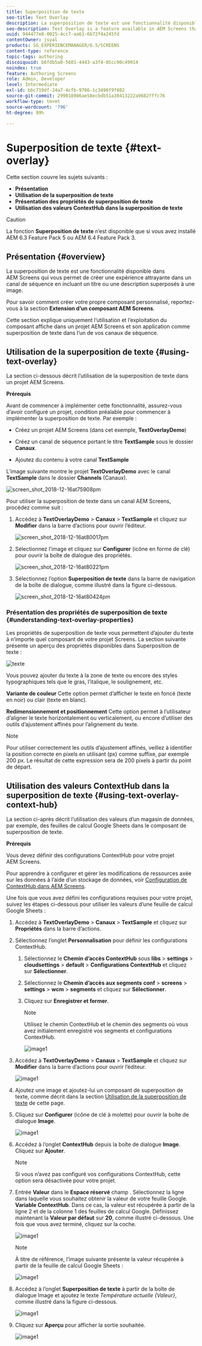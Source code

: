 ```yaml
---
title: Superposition de texte
seo-title: Text Overlay
description: La superposition de texte est une fonctionnalité disponible dans AEM Screens qui vous permet de créer une expérience attrayante dans un canal de séquence en incluant un titre ou une description superposés à une image. Consultez cette page pour en savoir plus.
seo-description: Text Overlay is a feature available in AEM Screens that allows you to create a compelling experience in a Sequence Channel by providing a title or a description overlaid on top of an image. Follow this page to learn more.
uuid: 944477e8-0025-4cc7-aa61-6b72f4a245fd
contentOwner: jsyal
products: SG_EXPERIENCEMANAGER/6.5/SCREENS
content-type: reference
topic-tags: authoring
discoiquuid: b6fdb5a0-5601-4443-a3f4-85cc90c49914
noindex: true
feature: Authoring Screens
role: Admin, Developer
level: Intermediate
exl-id: bbc719df-24a7-4cfb-9786-1c3496f9f082
source-git-commit: 299018986ae58ecbdb51a30413222a9682fffc76
workflow-type: tm+mt
source-wordcount: '796'
ht-degree: 89%

---
```


# Superposition de texte {#text-overlay}

Cette section couvre les sujets suivants :

* **Présentation**
* **Utilisation de la superposition de texte**
* **Présentation des propriétés de superposition de texte**
* **Utilisation des valeurs ContextHub dans la superposition de texte**

>[!CAUTION]
>
>La fonction **Superposition de texte** n’est disponible que si vous avez installé AEM 6.3 Feature Pack 5 ou AEM 6.4 Feature Pack 3.

## Présentation {#overview}

La superposition de texte est une fonctionnalité disponible dans AEM Screens qui vous permet de créer une expérience attrayante dans un canal de séquence en incluant un titre ou une description superposés à une image.

Pour savoir comment créer votre propre composant personnalisé, reportez-vous à la section **Extension d’un composant AEM Screens**.

Cette section explique uniquement l’utilisation et l’exploitation du composant affiche dans un projet AEM Screens et son application comme superposition de texte dans l’un de vos canaux de séquence.

## Utilisation de la superposition de texte {#using-text-overlay}

La section ci-dessous décrit l’utilisation de la superposition de texte dans un projet AEM Screens.

**Prérequis**

Avant de commencer à implémenter cette fonctionnalité, assurez-vous d’avoir configuré un projet, condition préalable pour commencer à implémenter la superposition de texte. Par exemple :

* Créez un projet AEM Screens (dans cet exemple, **TextOverlayDemo**)

* Créez un canal de séquence portant le titre **TextSample** sous le dossier **Canaux**.

* Ajoutez du contenu à votre canal **TextSample**

L’image suivante montre le projet **TextOverlayDemo** avec le canal **TextSample** dans le dossier **Channels** (Canaux).

![screen_shot_2018-12-16at75908pm](assets/screen_shot_2018-12-16at75908pm.png)

Pour utiliser la superposition de texte dans un canal AEM Screens, procédez comme suit :

1. Accédez à **TextOverlayDemo** > **Canaux** > **TextSample** et cliquez sur **Modifier** dans la barre d’actions pour ouvrir l’éditeur.

   ![screen_shot_2018-12-16at80017pm](assets/screen_shot_2018-12-16at80017pm.png)

1. Sélectionnez l’image et cliquez sur **Configurer** (icône en forme de clé) pour ouvrir la boîte de dialogue des propriétés.

   ![screen_shot_2018-12-16at80221pm](assets/screen_shot_2018-12-16at80221pm.png)

1. Sélectionnez l’option **Superposition de texte** dans la barre de navigation de la boîte de dialogue, comme illustré dans la figure ci-dessous.

   ![screen_shot_2018-12-16at80424pm](assets/screen_shot_2018-12-16at80424pm.png)

### Présentation des propriétés de superposition de texte {#understanding-text-overlay-properties}

Les propriétés de superposition de texte vous permettent d’ajouter du texte à n’importe quel composant de votre projet Screens. La section suivante présente un aperçu des propriétés disponibles dans Superposition de texte :

![texte](assets/text.gif)

Vous pouvez ajouter du texte à la zone de texte ou encore des styles typographiques tels que le gras, l’italique, le soulignement, etc.

**Variante de couleur** Cette option permet d’afficher le texte en foncé (texte en noir) ou clair (texte en blanc).

**Redimensionnement et positionnement** Cette option permet à l’utilisateur d’aligner le texte horizontalement ou verticalement, ou encore d’utiliser des outils d’ajustement affinés pour l’alignement du texte.

>[!NOTE]
>
>Pour utiliser correctement les outils d’ajustement affinés, veillez à identifier la position correcte en pixels en utilisant (px) comme suffixe, par exemple 200 px. Le résultat de cette expression sera de 200 pixels à partir du point de départ.

## Utilisation des valeurs ContextHub dans la superposition de texte {#using-text-overlay-context-hub}

La section ci-après décrit l’utilisation des valeurs d’un magasin de données, par exemple, des feuilles de calcul Google Sheets dans le composant de superposition de texte.

**Prérequis**

Vous devez définir des configurations ContextHub pour votre projet AEM Screens.

Pour apprendre à configurer et gérer les modifications de ressources axée sur les données à l’aide d’un stockage de données, voir [Configuration de ContextHub dans AEM Screens](https://experienceleague.adobe.com/docs/experience-manager-screens/user-guide/developing/configuring-context-hub.html?lang=fr).

Une fois que vous avez défini les configurations requises pour votre projet, suivez les étapes ci-dessous pour utiliser les valeurs d’une feuille de calcul Google Sheets :

1. Accédez à **TextOverlayDemo** > **Canaux** > **TextSample** et cliquez sur **Propriétés** dans la barre d’actions.

1. Sélectionnez l’onglet **Personnalisation** pour définir les configurations ContextHub.

   1. Sélectionnez le **Chemin d’accès ContextHub** sous **libs** > **settings** > **cloudsettings** > **default** > **Configurations ContextHub** et cliquez sur **Sélectionner**.

   1. Sélectionnez le **Chemin d’accès aux segments** **conf** > **screens** > **settings** > **wcm** > **segments** et cliquez sur **Sélectionner**.

   1. Cliquez sur **Enregistrer et fermer**.

      >[!NOTE]
      >
      >Utilisez le chemin ContextHub et le chemin des segments où vous avez initialement enregistré vos segments et configurations ContextHub.

      ![image1](/help/user-guide/assets/text-overlay/text-overlay8.png)

1. Accédez à **TextOverlayDemo** > **Canaux** > **TextSample** et cliquez sur **Modifier** dans la barre d’actions pour ouvrir l’éditeur.

   ![image1](/help/user-guide/assets/text-overlay/text-overlay1.png)

1. Ajoutez une image et ajoutez-lui un composant de superposition de texte, comme décrit dans la section [Utilisation de la superposition de texte](/help/user-guide/text-overlay.md#using-text-overlay) de cette page.

1. Cliquez sur **Configurer** (icône de clé à molette) pour ouvrir la boîte de dialogue **Image**.

   ![image1](/help/user-guide/assets/text-overlay/text-overlay4.png)

1. Accédez à l’onglet **ContextHub** depuis la boîte de dialogue **Image**. Cliquez sur **Ajouter**.

   >[!NOTE]
   >Si vous n’avez pas configuré vos configurations ContextHub, cette option sera désactivée pour votre projet.

1. Entrée **Valeur** dans le **Espace réservé** champ . Sélectionnez la ligne dans laquelle vous souhaitez obtenir la valeur de votre feuille Google. **Variable ContextHub**. Dans ce cas, la valeur est récupérée à partir de la ligne 2 et de la colonne 1 des feuilles de calcul Google. Définissez maintenant la **Valeur par défaut** sur **20**, comme illustré ci-dessous. Une fois que vous avez terminé, cliquez sur la coche.

   ![image1](/help/user-guide/assets/text-overlay/text-overlay5.png)

   >[!NOTE]
   >À titre de référence, l’image suivante présente la valeur récupérée à partir de la feuille de calcul Google Sheets :

   ![image1](/help/user-guide/assets/text-overlay/text-overlay6.png)

1. Accédez à l’onglet **Superposition de texte** à partir de la boîte de dialogue Image et ajoutez le texte *Température actuelle {Valeur}*, comme illustré dans la figure ci-dessous.

   ![image1](/help/user-guide/assets/text-overlay/text-overlay7.png)

1. Cliquez sur **Aperçu** pour afficher la sortie souhaitée.

   ![image1](/help/user-guide/assets/text-overlay/text-overlay10.png)
